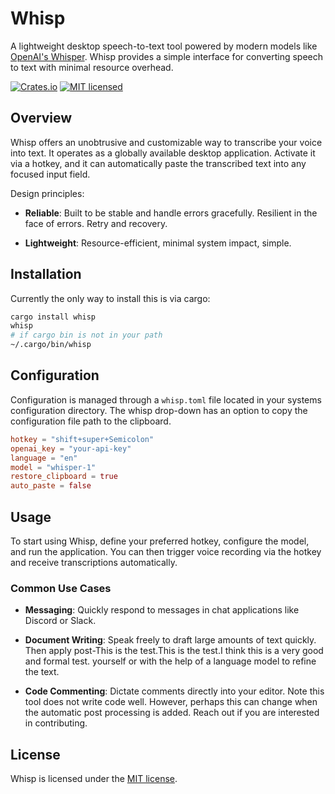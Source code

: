 # Whisp

A lightweight desktop speech-to-text tool powered by modern models like
[OpenAI's Whisper](https://github.com/openai/whisper). Whisp provides a simple
interface for converting speech to text with minimal resource overhead.

[![Crates.io][crates-badge]][crates-url]
[![MIT licensed][mit-badge]][mit-url]

[crates-badge]: https://img.shields.io/crates/v/whisp.svg
[crates-url]: https://crates.io/crates/whisp
[mit-badge]: https://img.shields.io/badge/license-MIT-blue.svg
[mit-url]: https://github.com/cgbur/whisp/blob/main/LICENSE

## Overview

Whisp offers an unobtrusive and customizable way to transcribe your voice into
text. It operates as a globally available desktop application. Activate it via a
hotkey, and it can automatically paste the transcribed text into any focused
input field.

Design principles:

- **Reliable**: Built to be stable and handle errors gracefully. Resilient in
  the face of errors. Retry and recovery.

- **Lightweight**: Resource-efficient, minimal system impact, simple.

## Installation

Currently the only way to install this is via cargo:

```sh
cargo install whisp
whisp
# if cargo bin is not in your path
~/.cargo/bin/whisp
```

## Configuration

Configuration is managed through a `whisp.toml` file located in your systems
configuration directory. The whisp drop-down has an option to copy the
configuration file path to the clipboard.

```toml
hotkey = "shift+super+Semicolon"
openai_key = "your-api-key"
language = "en"
model = "whisper-1"
restore_clipboard = true
auto_paste = false
```

## Usage

To start using Whisp, define your preferred hotkey, configure the model, and run
the application. You can then trigger voice recording via the hotkey and receive
transcriptions automatically.

### Common Use Cases

- **Messaging**: Quickly respond to messages in chat applications like Discord
  or Slack.

- **Document Writing**: Speak freely to draft large amounts of text quickly.
  Then apply post-This is the test.This is the test.I think this is a very good and formal test. yourself or with the help of a language model to
  refine the text.

- **Code Commenting**: Dictate comments directly into your editor. Note this
  tool does not write code well. However, perhaps this can change when the
  automatic post processing is added. Reach out if you are interested in
  contributing.

## License

Whisp is licensed under the [MIT
license](https://github.com/cgbur/whisp/blob/main/LICENSE).
